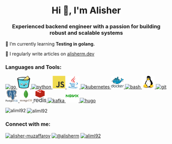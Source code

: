 <h1 align="center">Hi 👋, I'm Alisher</h1>
<h3 align="center">Experienced backend engineer with a passion for building robust and scalable systems</h3>

🌱 I’m currently learning **Testing in golang.**

📝 I regularly write articles on [alisherm.dev](https://alisherm.dev)


<h3 align="left">Languages and Tools:</h3>
<p align="left">
  <a href="https://golang.org" target="_blank" rel="noreferrer">
    <img src="https://www.vectorlogo.zone/logos/golang/golang-icon.svg" alt="go" width="40" height="40"/> 
  </a>
   <a href="https://gin-gonic.com/" target="_blank" rel="noreferrer">
    <img src="https://raw.githubusercontent.com/gin-gonic/logo/master/color.svg" alt="go" width="40" height="40"/> 
  </a>
  <a href="https://www.python.org" target="_blank" rel="noreferrer"> 
    <img src="https://www.vectorlogo.zone/logos/python/python-icon.svg" alt="python" width="40" height="40"/> 
  </a> 
  <a href="https://developer.mozilla.org/en-US/docs/Web/JavaScript" target="_blank" rel="noreferrer"> 
    <img src="https://raw.githubusercontent.com/devicons/devicon/master/icons/javascript/javascript-original.svg" alt="javascript" width="40" height="40"/> 
  </a> 
  <a href="https://www.java.com" target="_blank" rel="noreferrer"> 
    <img src="https://raw.githubusercontent.com/devicons/devicon/master/icons/java/java-original.svg" alt="java" width="40" height="40"/> 
  </a> 
  <a href="https://kubernetes.io" target="_blank" rel="noreferrer"> 
    <img src="https://www.vectorlogo.zone/logos/kubernetes/kubernetes-icon.svg" alt="kubernetes" width="40" height="40"/> 
  </a> 
  <a href="https://www.docker.com/" target="_blank" rel="noreferrer"> 
    <img src="https://raw.githubusercontent.com/devicons/devicon/master/icons/docker/docker-original-wordmark.svg" alt="docker" width="40" height="40"/> 
  </a> 
  <a href="https://www.gnu.org/software/bash/" target="_blank" rel="noreferrer"> 
    <img src="https://www.vectorlogo.zone/logos/gnu_bash/gnu_bash-icon.svg" alt="bash" width="40" height="40"/> 
  </a> 
  <a href="https://www.linux.org/" target="_blank" rel="noreferrer"> 
    <img src="https://raw.githubusercontent.com/devicons/devicon/master/icons/linux/linux-original.svg" alt="linux" width="40" height="40"/> 
  </a> 
  <a href="https://git-scm.com/" target="_blank" rel="noreferrer"> 
    <img src="https://www.vectorlogo.zone/logos/git-scm/git-scm-icon.svg" alt="git" width="40" height="40"/> 
  </a> 
  <a href="https://www.postgresql.org" target="_blank" rel="noreferrer"> 
    <img src="https://raw.githubusercontent.com/devicons/devicon/master/icons/postgresql/postgresql-original-wordmark.svg" alt="postgresql" width="40" height="40"/> 
  </a> 
  <a href="https://www.mongodb.com/" target="_blank" rel="noreferrer"> 
    <img src="https://raw.githubusercontent.com/devicons/devicon/master/icons/mongodb/mongodb-original-wordmark.svg" alt="mongodb" width="40" height="40"/> 
  </a> 
  <a href="https://redis.io" target="_blank" rel="noreferrer"> 
    <img src="https://raw.githubusercontent.com/devicons/devicon/master/icons/redis/redis-original-wordmark.svg" alt="redis" width="40" height="40"/> 
  </a>  
  <a href="https://kafka.apache.org/" target="_blank" rel="noreferrer"> 
    <img src="https://www.vectorlogo.zone/logos/apache_kafka/apache_kafka-icon.svg" alt="kafka" width="40" height="40"/> 
  </a> 
  <a href="https://www.nginx.com" target="_blank" rel="noreferrer"> 
    <img src="https://raw.githubusercontent.com/devicons/devicon/master/icons/nginx/nginx-original.svg" alt="nginx" width="40" height="40"/> 
  </a> 
  <a href="https://gohugo.io/" target="_blank" rel="noreferrer"> 
    <img src="https://api.iconify.design/logos-hugo.svg" alt="hugo" width="40" height="40"/> 
  </a>  
</p>


<p>
<img align="left" src="https://github-readme-stats.vercel.app/api/top-langs?username=aliml92&count_private-true&show_icons=true&locale=en&layout=compact&hide=html,css" alt="aliml92" />
</p>
<p>&nbsp;<img align="center" src="https://github-readme-stats.vercel.app/api?username=aliml92&count_private=true&show_icons=true&locale=en" alt="aliml92" />
</p>

<h3 align="left">Connect with me:</h3>
<p align="left">
<a href="https://linkedin.com/in/alisher-muzaffarov" target="blank"><img align="center" src="https://raw.githubusercontent.com/rahuldkjain/github-profile-readme-generator/master/src/images/icons/Social/linked-in-alt.svg" alt="alisher-muzaffarov" height="30" width="40" /></a>
<a href="https://medium.com/@alisherm" target="blank"><img align="center" src="https://raw.githubusercontent.com/rahuldkjain/github-profile-readme-generator/master/src/images/icons/Social/medium.svg" alt="@alisherm" height="30" width="40" /></a>
<a href="https://www.leetcode.com/aliml92" target="blank"><img align="center" src="https://raw.githubusercontent.com/rahuldkjain/github-profile-readme-generator/master/src/images/icons/Social/leet-code.svg" alt="aliml92" height="30" width="40" /></a>
</p>

